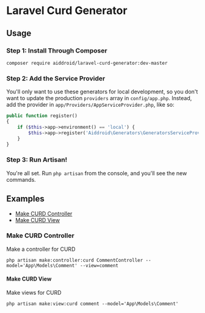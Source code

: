 # Laravel Curd Generator

## Usage

### Step 1: Install Through Composer

```
composer require aiddroid/laravel-curd-generator:dev-master
```

### Step 2: Add the Service Provider

You'll only want to use these generators for local development, so you don't want to update the production  `providers` array in `config/app.php`. Instead, add the provider in `app/Providers/AppServiceProvider.php`, like so:

```php
public function register()
{
	if ($this->app->environment() == 'local') {
		$this->app->register('Aiddroid\Generators\GeneratorsServiceProvider');
	}
}
```


### Step 3: Run Artisan!

You're all set. Run `php artisan` from the console, and you'll see the new commands.

## Examples

- [Make CURD Controller](#make-curd-controller)
- [Make CURD View](#make-curd-view)

### Make CURD Controller
Make a controller for CURD
```
php artisan make:controller:curd CommentController --model='App\Models\Comment' --view=comment
```

#### Make CURD View
Make views for CURD

```
php artisan make:view:curd comment --model='App\Models\Comment'
```
